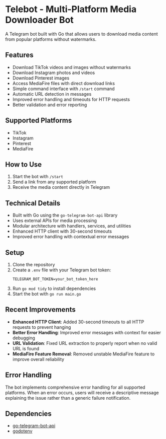 # Telebot - Multi-Platform Media Downloader Bot

A Telegram bot built with Go that allows users to download media content from popular platforms without watermarks.

## Features
- Download TikTok videos and images without watermarks
- Download Instagram photos and videos
- Download Pinterest images
- Access MediaFire files with direct download links
- Simple command interface with `/start` command
- Automatic URL detection in messages
- Improved error handling and timeouts for HTTP requests
- Better validation and error reporting

## Supported Platforms
- TikTok
- Instagram
- Pinterest
- MediaFire

## How to Use
1. Start the bot with `/start`
2. Send a link from any supported platform
3. Receive the media content directly in Telegram

## Technical Details
- Built with Go using the `go-telegram-bot-api` library
- Uses external APIs for media processing
- Modular architecture with handlers, services, and utilities
- Enhanced HTTP client with 30-second timeouts
- Improved error handling with contextual error messages

## Setup
1. Clone the repository
2. Create a `.env` file with your Telegram bot token:
   ```
   TELEGRAM_BOT_TOKEN=your_bot_token_here
   ```
3. Run `go mod tidy` to install dependencies
4. Start the bot with `go run main.go`

## Recent Improvements
- **Enhanced HTTP Client**: Added 30-second timeouts to all HTTP requests to prevent hanging
- **Better Error Handling**: Improved error messages with context for easier debugging
- **URL Validation**: Fixed URL extraction to properly report when no valid URL is found
- **MediaFire Feature Removal**: Removed unstable MediaFire feature to improve overall reliability

## Error Handling
The bot implements comprehensive error handling for all supported platforms. When an error occurs, users will receive a descriptive message explaining the issue rather than a generic failure notification.

## Dependencies
- [go-telegram-bot-api](https://github.com/go-telegram-bot-api/telegram-bot-api)
- [godotenv](https://github.com/joho/godotenv)